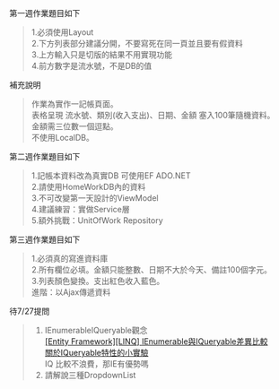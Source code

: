
第一週作業題目如下<br>

>1.必須使用Layout <br>
>2.下方列表部分建議分開，不要寫死在同一頁並且要有假資料 <br>
>3.上方輸入只是切版的結果不用實現功能 <br>
>4.前方數字是流水號，不是DB的值 <br>

補充說明<br>
>作業為實作一記帳頁面。<br>
>表格呈現 流水號、類別(收入支出)、日期、金額 塞入100筆隨機資料。<br>
>金額需三位數一個逗點。<br>
>不使用LocalDB。<br>

第二週作業題目如下<br>

>1.記帳本資料改為真實DB 可使用EF ADO.NET<br>
>2.請使用HomeWorkDB內的資料 <br>
>3.不可改變第一天設計的ViewModel <br>
>4.建議練習：實做Service層 <br>
>5.額外挑戰：UnitOfWork Repository <br>

第三週作業題目如下<br>
>1.必須真的寫進資料庫<br>
>2.所有欄位必填。金額只能整數、日期不大於今天、備註100個字元。<br>
>3.列表顏色變換。支出紅色收入藍色。<br>
>進階：以Ajax傳遞資料<br>


待7/27提問<br>
>1. IEnumerableIQueryable觀念<br>
>[[Entity Framework][LINQ] IEnumerable與IQueryable差異比較](https://dotblogs.com.tw/wasichris/archive/2015/03/04/150633.aspx)<br>
>[關於IQueryable<T>特性的小實驗](https://blog.darkthread.net/blog/iqueryable-experiment/)<br>
>IQ 比較不浪費，那IE有優勢嗎<br>
>2. 請解說三種DropdownList<br>
